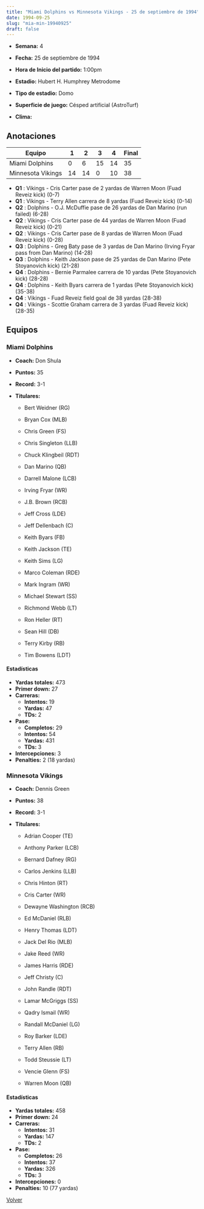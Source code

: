 ```yaml
---
title: "Miami Dolphins vs Minnesota Vikings - 25 de septiembre de 1994"
date: 1994-09-25
slug: "mia-min-19940925"
draft: false
---
```


* **Semana:** 4
* **Fecha:** 25 de septiembre de 1994

* **Hora de Inicio del partido:** 1:00pm
* **Estadio:** Hubert H. Humphrey Metrodome
* **Tipo de estadio:** Domo
* **Superficie de juego:** Césped artificial (AstroTurf)
* **Clima:** 





## Anotaciones
| Equipo | 1 | 2 | 3 | 4 | Final |
|--------|---|---|---|---|-------|
| Miami Dolphins  | 0 | 6 | 15 | 14  | 35 |
| Minnesota Vikings  | 14 | 14 | 0 | 10  | 38 |
* **Q1** : Vikings - Cris Carter pase de 2 yardas de Warren Moon (Fuad Reveiz kick) (0-7)
* **Q1** : Vikings - Terry Allen carrera de 8 yardas (Fuad Reveiz kick) (0-14)
* **Q2** : Dolphins - O.J. McDuffie pase de 26 yardas de Dan Marino (run failed) (6-28)
* **Q2** : Vikings - Cris Carter pase de 44 yardas de Warren Moon (Fuad Reveiz kick) (0-21)
* **Q2** : Vikings - Cris Carter pase de 8 yardas de Warren Moon (Fuad Reveiz kick) (0-28)
* **Q3** : Dolphins - Greg Baty pase de 3 yardas de Dan Marino (Irving Fryar pass from Dan Marino) (14-28)
* **Q3** : Dolphins - Keith Jackson pase de 25 yardas de Dan Marino (Pete Stoyanovich kick) (21-28)
* **Q4** : Dolphins - Bernie Parmalee carrera de 10 yardas (Pete Stoyanovich kick) (28-28)
* **Q4** : Dolphins - Keith Byars carrera de 1 yardas (Pete Stoyanovich kick) (35-38)
* **Q4** : Vikings - Fuad Reveiz field goal de 38 yardas (28-38)
* **Q4** : Vikings - Scottie Graham carrera de 3 yardas (Fuad Reveiz kick) (28-35)


## Equipos


### Miami Dolphins
* **Coach:** Don Shula
* **Puntos:** 35
* **Record:** 3-1
* **Titulares:** 

  * Bert Weidner (RG) 

  * Bryan Cox (MLB) 

  * Chris Green (FS) 

  * Chris Singleton (LLB) 

  * Chuck Klingbeil (RDT) 

  * Dan Marino (QB) 

  * Darrell Malone (LCB) 

  * Irving Fryar (WR) 

  * J.B. Brown (RCB) 

  * Jeff Cross (LDE) 

  * Jeff Dellenbach (C) 

  * Keith Byars (FB) 

  * Keith Jackson (TE) 

  * Keith Sims (LG) 

  * Marco Coleman (RDE) 

  * Mark Ingram (WR) 

  * Michael Stewart (SS) 

  * Richmond Webb (LT) 

  * Ron Heller (RT) 

  * Sean Hill (DB) 

  * Terry Kirby (RB) 

  * Tim Bowens (LDT) 

#### Estadísticas
* **Yardas totales:** 473
* **Primer down:** 27
* **Carreras:**
  * **Intentos:** 19
  * **Yardas:** 47
  * **TDs:** 2
* **Pase:**
  * **Completos:** 29
  * **Intentos:** 54
  * **Yardas:** 431
  * **TDs:** 3
* **Intercepciones:** 3
* **Penalties:** 2 (18 yardas)

### Minnesota Vikings
* **Coach:** Dennis Green
* **Puntos:** 38
* **Record:** 3-1
* **Titulares:** 

  * Adrian Cooper (TE) 

  * Anthony Parker (LCB) 

  * Bernard Dafney (RG) 

  * Carlos Jenkins (LLB) 

  * Chris Hinton (RT) 

  * Cris Carter (WR) 

  * Dewayne Washington (RCB) 

  * Ed McDaniel (RLB) 

  * Henry Thomas (LDT) 

  * Jack Del Rio (MLB) 

  * Jake Reed (WR) 

  * James Harris (RDE) 

  * Jeff Christy (C) 

  * John Randle (RDT) 

  * Lamar McGriggs (SS) 

  * Qadry Ismail (WR) 

  * Randall McDaniel (LG) 

  * Roy Barker (LDE) 

  * Terry Allen (RB) 

  * Todd Steussie (LT) 

  * Vencie Glenn (FS) 

  * Warren Moon (QB) 

#### Estadísticas
* **Yardas totales:** 458
* **Primer down:** 24
* **Carreras:**
  * **Intentos:** 31
  * **Yardas:** 147
  * **TDs:** 2
* **Pase:**
  * **Completos:** 26
  * **Intentos:** 37
  * **Yardas:** 326
  * **TDs:** 3
* **Intercepciones:** 0
* **Penalties:** 10 (77 yardas)


[Volver](/historia/1994)
